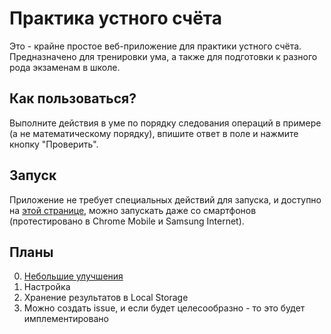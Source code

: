 # Практика устного счёта
Это - крайне простое веб-приложение для практики устного счёта. Предназначено для тренировки ума, а также для подготовки к разного рода экзаменам в школе.

## Как пользоваться?
Выполните действия в уме по порядку следования операций в примере (а не математическому порядку), впишите ответ в поле и нажмите кнопку "Проверить".

## Запуск
Приложение не требует специальных действий для запуска, и доступно на [этой странице](https://uptothetop.github.io/cpractice/), можно запускать даже со смартфонов (протестировано в Chrome Mobile и Samsung Internet).

 ## Планы
0.  [Небольшие улучшения](https://www.youtube.com/watch?v=SETnK2ny1R0)
1. Настройка
2. Хранение результатов в Local Storage
3. Можно создать issue, и если будет целесообразно - то это будет имплементировано

